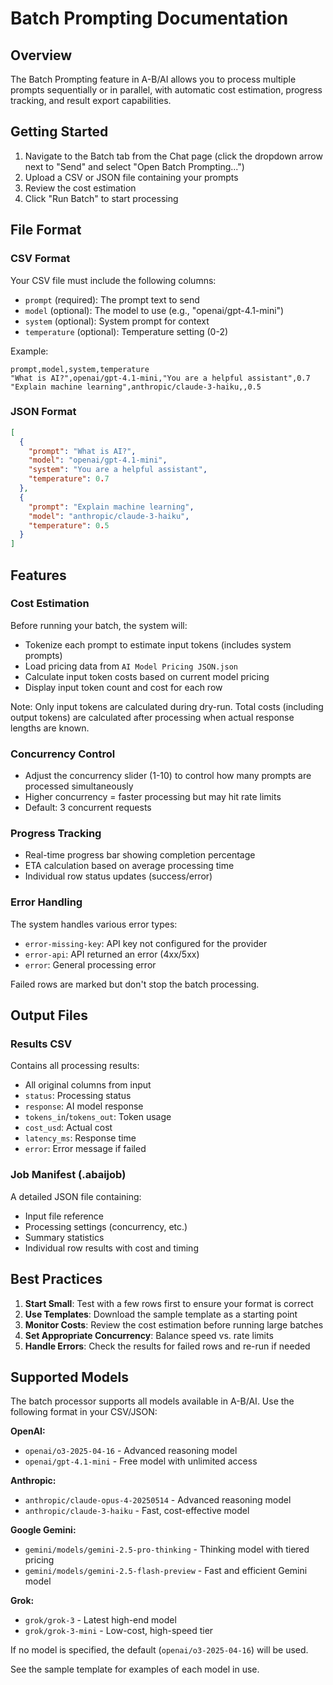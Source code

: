 # Batch Prompting Documentation

## Overview

The Batch Prompting feature in A-B/AI allows you to process multiple prompts sequentially or in parallel, with automatic cost estimation, progress tracking, and result export capabilities.

## Getting Started

1. Navigate to the Batch tab from the Chat page (click the dropdown arrow next to "Send" and select "Open Batch Prompting...")
2. Upload a CSV or JSON file containing your prompts
3. Review the cost estimation
4. Click "Run Batch" to start processing

## File Format

### CSV Format

Your CSV file must include the following columns:

- `prompt` (required): The prompt text to send
- `model` (optional): The model to use (e.g., "openai/gpt-4.1-mini")
- `system` (optional): System prompt for context
- `temperature` (optional): Temperature setting (0-2)

Example:

```csv
prompt,model,system,temperature
"What is AI?",openai/gpt-4.1-mini,"You are a helpful assistant",0.7
"Explain machine learning",anthropic/claude-3-haiku,,0.5
```

### JSON Format

```json
[
  {
    "prompt": "What is AI?",
    "model": "openai/gpt-4.1-mini",
    "system": "You are a helpful assistant",
    "temperature": 0.7
  },
  {
    "prompt": "Explain machine learning",
    "model": "anthropic/claude-3-haiku",
    "temperature": 0.5
  }
]
```

## Features

### Cost Estimation

Before running your batch, the system will:

- Tokenize each prompt to estimate input tokens (includes system prompts)
- Load pricing data from `AI Model Pricing JSON.json`
- Calculate input token costs based on current model pricing
- Display input token count and cost for each row

Note: Only input tokens are calculated during dry-run. Total costs (including output tokens) are calculated after processing when actual response lengths are known.

### Concurrency Control

- Adjust the concurrency slider (1-10) to control how many prompts are processed simultaneously
- Higher concurrency = faster processing but may hit rate limits
- Default: 3 concurrent requests

### Progress Tracking

- Real-time progress bar showing completion percentage
- ETA calculation based on average processing time
- Individual row status updates (success/error)

### Error Handling

The system handles various error types:

- `error-missing-key`: API key not configured for the provider
- `error-api`: API returned an error (4xx/5xx)
- `error`: General processing error

Failed rows are marked but don't stop the batch processing.

## Output Files

### Results CSV

Contains all processing results:

- All original columns from input
- `status`: Processing status
- `response`: AI model response
- `tokens_in`/`tokens_out`: Token usage
- `cost_usd`: Actual cost
- `latency_ms`: Response time
- `error`: Error message if failed

### Job Manifest (.abaijob)

A detailed JSON file containing:

- Input file reference
- Processing settings (concurrency, etc.)
- Summary statistics
- Individual row results with cost and timing

## Best Practices

1. **Start Small**: Test with a few rows first to ensure your format is correct
2. **Use Templates**: Download the sample template as a starting point
3. **Monitor Costs**: Review the cost estimation before running large batches
4. **Set Appropriate Concurrency**: Balance speed vs. rate limits
5. **Handle Errors**: Check the results for failed rows and re-run if needed

## Supported Models

The batch processor supports all models available in A-B/AI. Use the following format in your CSV/JSON:

**OpenAI:**

- `openai/o3-2025-04-16` - Advanced reasoning model
- `openai/gpt-4.1-mini` - Free model with unlimited access

**Anthropic:**

- `anthropic/claude-opus-4-20250514` - Advanced reasoning model
- `anthropic/claude-3-haiku` - Fast, cost-effective model

**Google Gemini:**

- `gemini/models/gemini-2.5-pro-thinking` - Thinking model with tiered pricing
- `gemini/models/gemini-2.5-flash-preview` - Fast and efficient Gemini model

**Grok:**

- `grok/grok-3` - Latest high-end model
- `grok/grok-3-mini` - Low-cost, high-speed tier

If no model is specified, the default (`openai/o3-2025-04-16`) will be used.

See the sample template for examples of each model in use.
